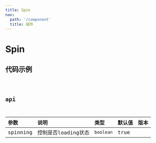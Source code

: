 ```yaml
---
title: Spin
nav:
  path: '/component'
  title: 组件
---
```


# Spin


## 代码示例
<code src="./demo/index" />

## api

| 参数 | 说明 | 类型 | 默认值 | 版本 |
| :--- | :--- | :--- | :--- | :--- |
| spinning | 控制是否loading状态 | `boolean` | true | |

